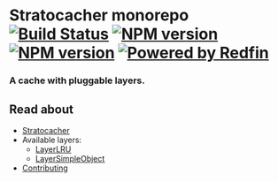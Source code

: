 # Stratocacher monorepo [![Build Status][build-badge-img]][build-url] [![NPM version][npm-badge-img]][npm-url] [![NPM version][npm-license-img]][npm-url] [![Powered by Redfin][redfin-img]][redfin-url]

### A cache with pluggable layers.

## Read about

- [Stratocacher](packages/stratocacher/README.md)
- Available layers:
    - [LayerLRU](packages/stratocacher-layer-lru/README.md)
    - [LayerSimpleObject](packages/stratocacher-layer-simple-object/README.md)
- [Contributing](CONTRIBUTING.md)

[build-badge-img]: https://travis-ci.org/redfin/stratocacher.svg?branch=master
[build-url]: https://travis-ci.org/redfin/stratocacher
[npm-badge-img]: https://badge.fury.io/js/stratocacher.svg
[npm-url]: https://npmjs.org/package/react-server
[redfin-url]: https://www.redfin.com
[redfin-img]: https://img.shields.io/badge/Powered%20By-Redfin-c82021.svg
[npm-license-img]: https://img.shields.io/npm/l/react-server.svg
